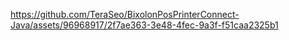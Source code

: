 
https://github.com/TeraSeo/BixolonPosPrinterConnect-Java/assets/96968917/2f7ae363-3e48-4fec-9a3f-f51caa2325b1

